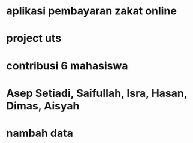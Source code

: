 # aplikasi pembayaran zakat online
# project uts
# contribusi 6 mahasiswa
# Asep Setiadi, Saifullah, Isra, Hasan, Dimas, Aisyah
# nambah data 

